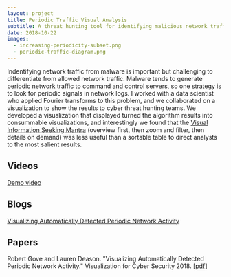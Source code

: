 ```yaml
---
layout: project
title: Periodic Traffic Visual Analysis
subtitle: A threat hunting tool for identifying malicious network traffic via periodic signals.
date: 2018-10-22
images:
  - increasing-periodicity-subset.png
  - periodic-traffic-diagram.png
---
```


Indentifying network traffic from malware is important but challenging to differentiate from allowed network traffic. Malware tends to generate periodic network traffic to command and control servers, so one strategy is to look for periodic signals in network logs. I worked with a data scientist who applied Fourier transforms to this problem, and we collaborated on a visualization to show the results to cyber threat hunting teams. We developed a visualization that displayed turned the algorithm results into consummable visualizations, and interestingly we found that the [Visual Information Seeking Mantra](https://ieeexplore.ieee.org/document/545307) (overview first, then zoom and filter, then details on demand) was less useful than a sortable table to direct analysts to the most salient results.

## Videos

[Demo video](https://www.youtube.com/watch?v=Oisi6PlepTA)

## Blogs

[Visualizing Automatically Detected Periodic Network Activity](https://twosixtech.com/visualizing-automatically-detected-periodic-network-activity/)

## Papers

Robert Gove and Lauren Deason. "Visualizing Automatically Detected Periodic Network Activity." Visualization for Cyber Security 2018. \[[pdf](https://osf.io/xpwfe/)\]
